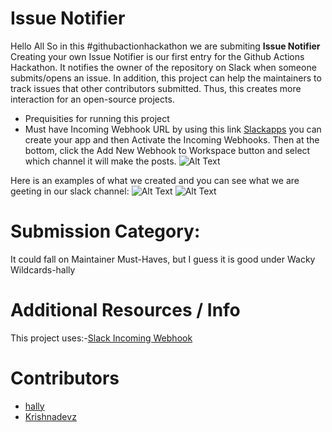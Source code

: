 # Issue Notifier
Hello All 
So in this #githubactionhackathon we are submiting  **Issue Notifier**
Creating your own Issue Notifier is our first entry for the Github Actions Hackathon. It notifies the owner of the repository on Slack when someone submits/opens an issue. In addition, this project can help the maintainers to track issues that other contributors submitted. Thus, this creates more interaction for an open-source projects.

* Prequisities for running this project 
* Must have Incoming Webhook URL by using this link [Slackapps](https://api.slack.com/apps) you can create your app and then Activate the Incoming Webhooks. Then at the bottom, click the Add New Webhook to Workspace button and select which channel it will make the posts. 
![Alt Text](https://dev-to-uploads.s3.amazonaws.com/i/h414xoqwd46fviq8s7rp.JPG)

Here is an examples of what we created and you can see what we are geeting in our slack channel:
![Alt Text](https://dev-to-uploads.s3.amazonaws.com/i/jod1b8lov29c94o7idti.png)
![Alt Text](https://dev-to-uploads.s3.amazonaws.com/i/p8zzq291as648r1yetl7.png)
# Submission Category:

It could fall on Maintainer Must-Haves, but I guess it is good under Wacky Wildcards-hally
 
# Additional Resources / Info 
This project uses:-[Slack Incoming Webhook](https://github.com/marketplace/actions/slack-incoming-webhook)

# Contributors
* [hally](https://github.com/itshally)
* [Krishnadevz](https://github.com/krishnadevz)
